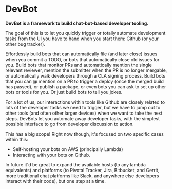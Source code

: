 # DevBot

**DevBot is a framework to build chat-bot-based developer tooling.**

The goal of this is to let you quickly trigger or totally automate development tasks from the UI you have to hand when you start them: Github (or your other bug tracker).

Effortlessly build bots that can automatically file (and later close) issues when you commit a TODO, or bots that automatically close old issues for you. Build bots that monitor PRs and automatically mention the single relevant reviewer, mention the submitter when the PR is no longer mergable, or automatically walk developers through a CLA signing process. Build bots that you can @ mention on a PR to trigger a deploy (once the merged build has passed), or publish a package, or even bots you can ask to set up other bots or tools for you. Or just build bots to tell you jokes.

For a lot of us, our interactions within tools like Github are closely related to lots of the developer tasks we need to trigger, but we have to jump out to other tools (and often other larger devices) when we want to take the next steps. DevBots let you automate away developer tasks, with the simplest possible interface to go from developer discussion to action.

This has a big scope! Right now though, it's focused on two specific cases within this:

* Self-hosting your bots on AWS (principally Lambda)
* Interacting with your bots on Github.

In future it'd be great to expand the available hosts (to any lambda equivalents) and platforms (to Pivotal Tracker, Jira, Bitbucket, and Gerrit, more traditional chat platforms like Slack, and anywhere else developers interact with their code), but one step at a time.

